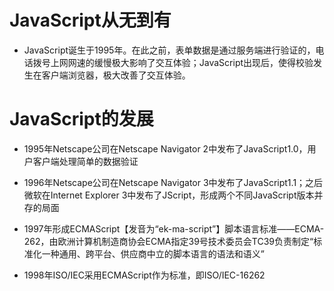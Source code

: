 # JavaScript从无到有
+ JavaScript诞生于1995年。在此之前，表单数据是通过服务端进行验证的，电话拨号上网网速的缓慢极大影响了交互体验；JavaScript出现后，使得校验发生在客户端浏览器，极大改善了交互体验。

# JavaScript的发展
+ 1995年Netscape公司在Netscape Navigator 2中发布了JavaScript1.0，用户客户端处理简单的数据验证

+ 1996年Netscape公司在Netscape Navigator 3中发布了JavaScript1.1；之后微软在Internet Explorer 3中发布了JScript，形成两个不同JavaScript版本并存的局面

+ 1997年形成ECMAScript【发音为“ek-ma-script”】脚本语言标准——ECMA-262，由欧洲计算机制造商协会ECMA指定39号技术委员会TC39负责制定“标准化一种通用、跨平台、供应商中立的脚本语言的语法和语义”

+ 1998年ISO/IEC采用ECMAScript作为标准，即ISO/IEC-16262